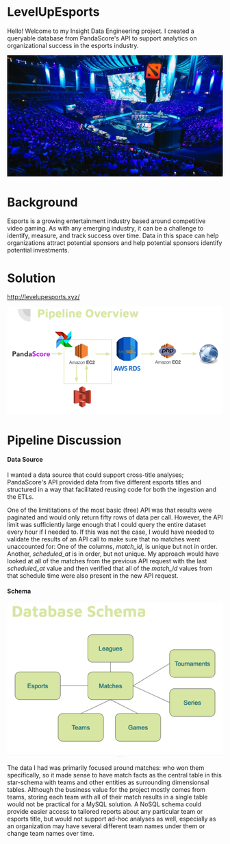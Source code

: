 # LevelUpEsports
Hello! Welcome to my Insight Data Engineering project. I created a queryable database from PandaScore's API to support analytics on organizational success in the esports industry.

![esports](assets/esports.png)

# Background
Esports is a growing entertainment industry based around competitive video gaming. As with any emerging industry, it can be a challenge to identify, measure, and track success over time. Data in this space can help organizations attract potential sponsors and help potential sponsors identify potential investments.

# Solution 
http://levelupesports.xyz/


![pipeline](assets/Pipeline.png)

# Pipeline Discussion
#### Data Source
I wanted a data source that could support cross-title analyses; PandaScore's API provided data from five different esports titles and structured in a way that facilitated reusing code for both the ingestion and the ETLs. 

One of the limititations of the most basic (free) API was that results were paginated and would only return fifty rows of data per call. However, the API limit was sufficiently large enough that I could query the entire dataset every hour if I needed to. If this was not the case, I would have needed to validate the results of an API call to make sure that no matches went unaccounted for: One of the columns, _match_id_, is unique but not in order. Another, _scheduled_at_ is in order, but not unique. My approach would have looked at all of the matches from the previous API request with the last _scheduled_at_ value and then verified that all of the _match_id_ values from that schedule time were also present in the new API request.

#### Schema
![schema](assets/Schema.png)

The data I had was primarily focused around matches: who won them specifically, so it made sense to have match facts as the central table in this star-schema with teams and other entities as surrounding dimensionsal tables. Although the business value for the project mostly comes from teams, storing each team with all of their match results in a single table would not be practical for a MySQL solution. A NoSQL schema could provide easier access to tailored reports about any particular team or esports title, but would not support ad-hoc analyses as well, especially as an organization may have several different team names under them or change team names over time.
